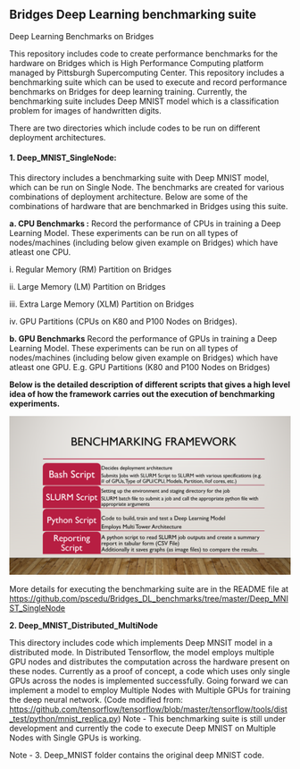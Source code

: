 ## Bridges Deep Learning benchmarking suite
Deep Learning Benchmarks on Bridges

This repository includes code to create performance benchmarks for the hardware on Bridges which is High Performance Computing platform managed by Pittsburgh Supercomputing Center. This repository includes a benchmarking suite which can be used to execute and record performance benchmarks on Bridges for deep learning training. Currently, the benchmarking suite includes Deep MNIST model which is a classification problem for images of handwritten digits.

There are two directories which include codes to be run on different deployment architectures.
  
#### 1. Deep_MNIST_SingleNode:

This directory includes a benchmarking suite with Deep MNIST model, which can be run on Single Node. The benchmarks are created for various combinations of deployment architecture. Below are some of the combinations of hardware that are benchmarked in Bridges using this suite.

**a. CPU Benchmarks :**
  Record the performance of CPUs in training a Deep Learning Model. These experiments can be run on all types of nodes/machines (including below given example on Bridges) which have atleast one CPU.
  
  i. Regular Memory (RM) Partition on Bridges
  
  ii. Large Memory (LM) Partition on Bridges
  
  iii. Extra Large Memory (XLM) Partition on Bridges
  
  iv. GPU Partitions (CPUs on K80 and P100 Nodes on Bridges).

**b. GPU Benchmarks**
  Record the performance of GPUs in training a Deep Learning Model. These experiments can be run on all types of nodes/machines (including below given example on Bridges) which have atleast one GPU.
  E.g. GPU Partitions (K80 and P100 Nodes on Bridges)
  
**Below is the detailed description of different scripts that gives a high level idea of how the framework carries out the execution of benchmarking experiments.**
<p align="center">
  <img src="Benchmarking_Framework.png" title="Benchmarking_Framework">
</p>

More details for executing the benchmarking suite are in the README file at https://github.com/pscedu/Bridges_DL_benchmarks/tree/master/Deep_MNIST_SingleNode

**2. Deep_MNIST_Distributed_MultiNode**

This directory includes code which implements Deep MNSIT model in a distributed mode. In Distributed Tensorflow, the model employs multiple GPU nodes and distributes the computation across the hardware present on these nodes. Currently as a proof of concept, a code which uses only single GPUs across the nodes is implemented successfully. Going forward we can implement a model to employ Multiple Nodes with Multiple GPUs for training the deep neural network.
(Code modified from: https://github.com/tensorflow/tensorflow/blob/master/tensorflow/tools/dist_test/python/mnist_replica.py)
Note - This benchmarking suite is still under development and currently the code to execute Deep MNIST on Multiple Nodes with Single GPUs is working.

Note - 3. Deep_MNIST folder contains the original deep MNIST code.
